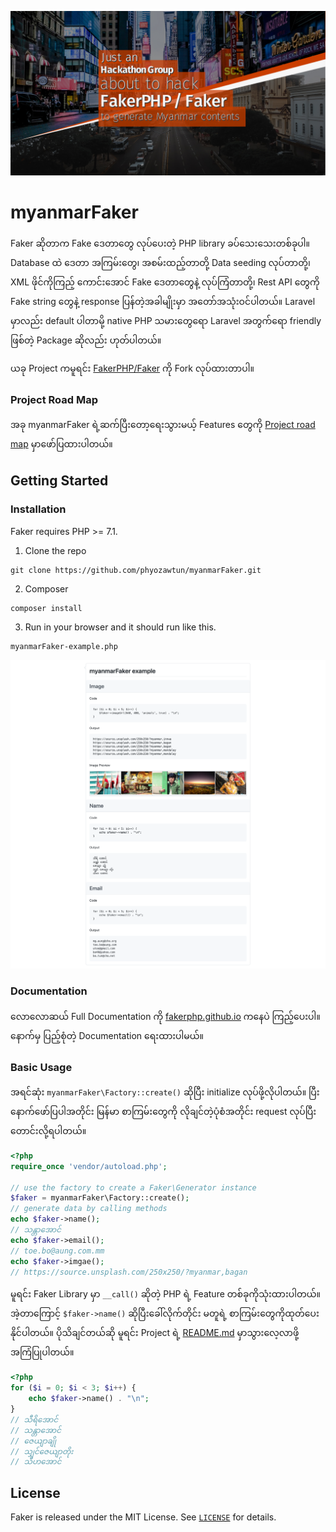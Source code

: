 ![](./README/README.jpg)

# myanmarFaker

Faker ဆိုတာက  Fake ဒေတာတွေ လုပ်ပေးတဲ့ PHP library ခပ်သေးသေးတစ်ခုပါ။ Database ထဲ ဒေတာ အကြမ်းတွေ၊ အစမ်းထည့်တာတို့ Data seeding  လုပ်တာတို့၊ XML ဖိုင်ကိုကြည့် ကောင်းအောင် Fake ဒေတာတွေနဲ့ လုပ်ကြံတာတို့၊ Rest API တွေကို Fake string တွေနဲ့ response ပြန်တဲ့အခါမျိုးမှာ အတော်အသုံးဝင်ပါတယ်။ Laravel မှာလည်း default ပါတာမို့ native PHP သမားတွေရော Laravel အတွက်ရော friendly ဖြစ်တဲ့ Package ဆိုလည်း ဟုတ်ပါတယ်။

ယခု  Project ကမူရင်း [FakerPHP/Faker](https://github.com/FakerPHP/Faker) ကို Fork လုပ်ထားတာပါ။

### Project Road Map

အခု myanmarFaker ရဲ့ဆက်ပြီးတော့ရေးသွားမယ့် Features တွေကို [Project road map](https://github.com/phyozawtun/myanmarFaker/projects/1) မှာဖော်ပြထားပါတယ်။

## Getting Started

### Installation

Faker requires PHP >= 7.1.

1. Clone the repo

```shell
git clone https://github.com/phyozawtun/myanmarFaker.git
```

2. Composer

```shell
composer install
```

3. Run in your browser and it should run like this.

```shell
myanmarFaker-example.php
```

![](./README/screenshot-01.png)

### Documentation

လောလောဆယ် Full Documentation ကို [fakerphp.github.io](https://fakerphp.github.io) ကနေပဲ ကြည့်ပေးပါ။ နောက်မှ ပြည့်စုံတဲ့ Documentation ရေးထားပါမယ်။

### Basic Usage

အရင်ဆုံး `myanmarFaker\Factory::create()` ဆိုပြီး initialize လုပ်ဖို့လိုပါတယ်။ ပြီးနောက်ဖော်ပြပါအတိုင်း မြန်မာ စာကြမ်းတွေကို လိုချင်တဲ့ပုံစံအတိုင်း request လုပ်ပြီး တောင်းလို့ရပါတယ်။

```php
<?php
require_once 'vendor/autoload.php';

// use the factory to create a Faker\Generator instance
$faker = myanmarFaker\Factory::create();
// generate data by calling methods
echo $faker->name();
// သန္တာအောင်
echo $faker->email();
// toe.bo@aung.com.mm
echo $faker->imgae();
// https://source.unsplash.com/250x250/?myanmar,bagan
```



မူရင်း Faker Library မှာ `__call()` ဆိုတဲ့ PHP ရဲ့ Feature တစ်ခုကိုသုံးထားပါတယ်။ အဲ့တာကြောင့်  `$faker->name()` ဆိုပြီးခေါ်လိုက်တိုင်း မတူရဲ့ စာကြမ်းတွေကိုထုတ်ပေးနိုင်ပါတယ်။ ပိုသိချင်တယ်ဆို မူရင်း Project ရဲ့ [README.md](https://github.com/FakerPHP/Faker) မှာသွားလေ့လာဖို့အကြံပြုပါတယ်။

```php
<?php
for ($i = 0; $i < 3; $i++) {
    echo $faker->name() . "\n";
}
// သီရိအောင်
// သန္တာအောင်
// ဇေယျာချို
// သျှင်ဇေယျာတိုး
// သီဟအောင်
```

## License

Faker is released under the MIT License. See [`LICENSE`](LICENSE) for details.

